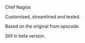 
Chef Nagios

Customized, streamlined and tested.

Based on the original from opscode.

Still in beta version.

